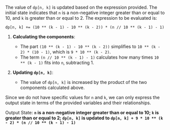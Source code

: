 The value of `dp[n, k]` is updated based on the expression provided. The initial state indicates that `n` is a non-negative integer greater than or equal to 10, and `k` is greater than or equal to 2. The expression to be evaluated is:

```
dp[n, k] += (10 ** (k - 1) - 10 ** (k - 2)) * (n // 10 ** (k - 1) - 1)
```

1. **Calculating the components**:
   - The part `(10 ** (k - 1) - 10 ** (k - 2))` simplifies to `10 ** (k - 2) * (10 - 1)`, which is `9 * 10 ** (k - 2)`.
   - The term `(n // 10 ** (k - 1) - 1)` calculates how many times `10 ** (k - 1)` fits into `n`, subtracting 1.

2. **Updating `dp[n, k]`**:
   - The value of `dp[n, k]` is increased by the product of the two components calculated above.

Since we do not have specific values for `n` and `k`, we can only express the output state in terms of the provided variables and their relationships.

Output State: **`n` is a non-negative integer greater than or equal to 10; `k` is greater than or equal to 2; `dp[n, k]` is updated to `dp[n, k] + 9 * 10 ** (k - 2) * (n // 10 ** (k - 1) - 1)`**